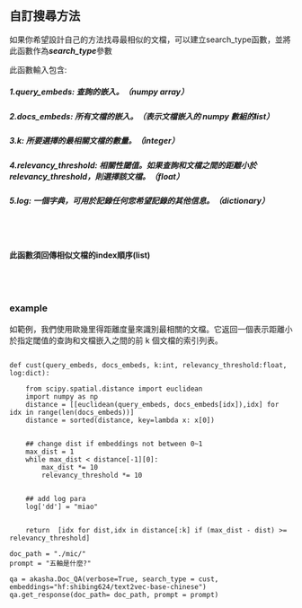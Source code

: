 


## 自訂搜尋方法
如果你希望設計自己的方法找尋最相似的文檔，可以建立search_type函數，並將此函數作為***search_type***參數

此函數輸入包含:
##### 1.query_embeds: 查詢的嵌入。（numpy array）

##### 2.docs_embeds: 所有文檔的嵌入。（表示文檔嵌入的 numpy 數組的list）

##### 3.k: 所要選擇的最相關文檔的數量。（integer）

##### 4.relevancy_threshold: 相關性閾值。如果查詢和文檔之間的距離小於 relevancy_threshold，則選擇該文檔。（float）

##### 5.log: 一個字典，可用於記錄任何您希望記錄的其他信息。（dictionary）

</br>
</br>

#### 此函數須回傳相似文檔的index順序(list)


</br>
</br>


### example
如範例，我們使用歐幾里得距離度量來識別最相關的文檔。它返回一個表示距離小於指定閾值的查詢和文檔嵌入之間的前 k 個文檔的索引列表。
```python!=

def cust(query_embeds, docs_embeds, k:int, relevancy_threshold:float, log:dict):
    
    from scipy.spatial.distance import euclidean
    import numpy as np
    distance = [[euclidean(query_embeds, docs_embeds[idx]),idx] for idx in range(len(docs_embeds))]
    distance = sorted(distance, key=lambda x: x[0])
    
    
    ## change dist if embeddings not between 0~1
    max_dist = 1
    while max_dist < distance[-1][0]:
        max_dist *= 10
        relevancy_threshold *= 10
        
        
    ## add log para
    log['dd'] = "miao"
    
    
    return  [idx for dist,idx in distance[:k] if (max_dist - dist) >= relevancy_threshold]

doc_path = "./mic/"
prompt = "五軸是什麼?"

qa = akasha.Doc_QA(verbose=True, search_type = cust, embeddings="hf:shibing624/text2vec-base-chinese")
qa.get_response(doc_path= doc_path, prompt = prompt)
```
